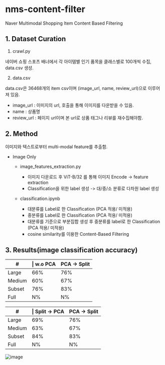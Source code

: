 # nms-content-filter
Naver Multimodal Shopping Item Content Based Filtering

## 1. Dataset Curation
1. crawl.py

네이버 쇼핑 스포츠 배너에서 각 아이템별 인기 품목을 클래스별로 100개씩 수집, data.csv 생성.

2. data.csv

data.csv은 36468개의 item csv이며 (image_url, name, review_url)으로 이루어져 있음.

- image_url : 이미지의 url, 호출을 통해 이미지를 다운받을 수 있음.
- name : 상품명
- review_url : 페이지 url이며 본 url로 상품 태그나 리뷰를 재수집해야함. 

## 2. Method
이미지와 텍스트로부터 multi-modal feature를 추출함.

- Image Only
  - image_features_extraction.py 
    - 이미지 다운로드 후 ViT-B/32 를 통해 이미지 Encode -> feature extraction
    - Classification을 위한 label 생성 -> 대/중/소 분류로 다차원 label 생성

  - classification.ipynb
    - 대분류를 Label로 한 Classification (PCA 적용/ 미적용)
    - 중분류를 Label로 한 Classification (PCA 적용/ 미적용)
    - 대분류를 기준으로 부분집합 생성 후 중분류를 label로 한 Classification (PCA 적용/ 미적용)
    - cosine similarity를 이용한 Content-Based Filtering

  
## 3. Results(image classification accuracy)
#|\| w.o PCA|PCA -> Split|
|------|-----|-----|
|Large|66%|76%|
|Medium|60%|67%|
|Subset|76%|83%|
|Full|N%|N%|

#|\| Split -> PCA|PCA -> Split|
|------|-----|-----|
|Large|69%|76%|
|Medium|63%|67%|
|Subset|84%|83%|
|Full|N%|N%|

![image](https://user-images.githubusercontent.com/77579408/127295618-018811b9-bf5a-4753-b1dc-766b5f626113.png)


